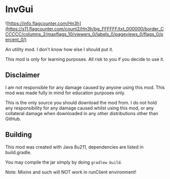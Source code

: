 # InvGui

![https://info.flagcounter.com/Hn3h](https://s11.flagcounter.com/count2/Hn3h/bg_FFFFFF/txt_000000/border_CCCCCC/columns_2/maxflags_10/viewers_0/labels_0/pageviews_0/flags_0/percent_0/)

An utility mod. I don't know how else I should put it.

This mod is only for learning purposes. All risk to you if you decide to use it.

## Disclaimer

I am not responsible for any damage caused by anyone using this mod.
This mod was made fully in mind for education purposes only.

This is the only source you should download the mod from.
I do not hold any responsibility for any damage caused whilst using this mod, or any
collateral damage when downloaded in any other distributions other than GitHub.


## Building

This mod was created with Java 8u211, dependencies are listed in build.gradle.

You may compile the jar simply by doing `gradlew build`.

Note: Mixins and such will NOT work in runClient environment!
